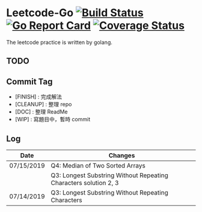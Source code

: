 # Leetcode-Go [![Build Status](https://travis-ci.org/YangChinFu/leetcode-go.svg?branch=master)](https://travis-ci.org/YangChinFu/leetcode-go) [![Go Report Card](https://goreportcard.com/badge/github.com/YangChinFu/leetcode-go)](https://goreportcard.com/report/github.com/YangChinFu/leetcode-go) [![Coverage Status](https://coveralls.io/repos/github/YangChinFu/leetcode-go/badge.svg)](https://coveralls.io/github/YangChinFu/leetcode-go)

The leetcode practice is written by golang.

## TODO

## Commit Tag

- [FINISH] : 完成解法
- [CLEANUP] : 整理 repo
- [DOC] : 整理 ReadMe
- [WIP] : 寫題目中，暫時 commit

## Log

|   Date   | Changes |
|----------|----------------------------|
|07/15/2019| Q4: Median of Two Sorted Arrays|
|          | Q3: Longest Substring Without Repeating Characters solution 2, 3|
|07/14/2019| Q3: Longest Substring Without Repeating Characters|
